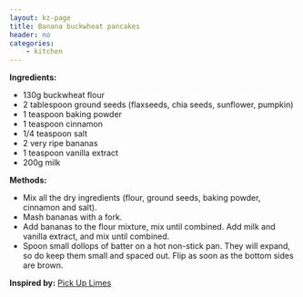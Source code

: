 ```yaml
---
layout: kz-page
title: Banana buckwheat pancakes
header: no
categories:
    - kitchen
---
```


**Ingredients:**

* 130g buckwheat flour
* 2 tablespoon ground seeds (flaxseeds, chia seeds, sunflower, pumpkin)
* 1 teaspoon baking powder
* 1 teaspoon cinnamon
* 1/4 teaspoon salt
<nbsp></nbsp>
* 2 very ripe bananas
* 1 teaspoon vanilla extract
* 200g milk

**Methods:**

* Mix all the dry ingredients (flour, ground seeds, baking powder, cinnamon and salt).
* Mash bananas with a fork.
* Add bananas to the flour mixture, mix until combined. Add milk and vanilla extract, and mix until combined.
* Spoon small dollops of batter on a hot non-stick pan. They will expand, so do keep them small and spaced out. Flip as soon as the bottom sides are brown.

**Inspired by:** [Pick Up Limes](https://www.pickuplimes.com/recipe/fabulously-healthy-buckwheat-pancakes-185)
